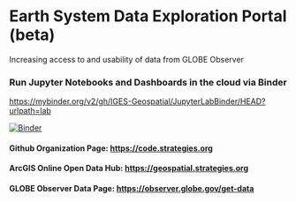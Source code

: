 # Earth System Data Exploration Portal (beta)
Increasing access to and usability of data from GLOBE Observer

### Run Jupyter Notebooks and Dashboards in the cloud via Binder
https://mybinder.org/v2/gh/IGES-Geospatial/JupyterLabBinder/HEAD?urlpath=lab

[![Binder](https://mybinder.org/badge_logo.svg)](https://mybinder.org/v2/gh/IGES-Geospatial/JupyterLabBinder/HEAD?urlpath=lab)

#### Github Organization Page: https://code.strategies.org
#### ArcGIS Online Open Data Hub: https://geospatial.strategies.org
#### GLOBE Observer Data Page: https://observer.globe.gov/get-data



